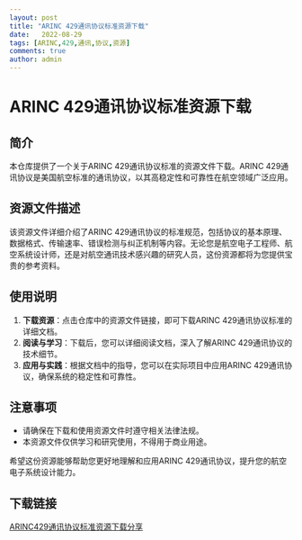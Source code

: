 ```yaml
---
layout: post
title: "ARINC 429通讯协议标准资源下载"
date:   2022-08-29
tags: [ARINC,429,通讯,协议,资源]
comments: true
author: admin
---
```

# ARINC 429通讯协议标准资源下载

## 简介

本仓库提供了一个关于ARINC 429通讯协议标准的资源文件下载。ARINC 429通讯协议是美国航空标准的通讯协议，以其高稳定性和可靠性在航空领域广泛应用。

## 资源文件描述

该资源文件详细介绍了ARINC 429通讯协议的标准规范，包括协议的基本原理、数据格式、传输速率、错误检测与纠正机制等内容。无论您是航空电子工程师、航空系统设计师，还是对航空通讯技术感兴趣的研究人员，这份资源都将为您提供宝贵的参考资料。

## 使用说明

1. **下载资源**：点击仓库中的资源文件链接，即可下载ARINC 429通讯协议标准的详细文档。
2. **阅读与学习**：下载后，您可以详细阅读文档，深入了解ARINC 429通讯协议的技术细节。
3. **应用与实践**：根据文档中的指导，您可以在实际项目中应用ARINC 429通讯协议，确保系统的稳定性和可靠性。

## 注意事项

- 请确保在下载和使用资源文件时遵守相关法律法规。
- 本资源文件仅供学习和研究使用，不得用于商业用途。

希望这份资源能够帮助您更好地理解和应用ARINC 429通讯协议，提升您的航空电子系统设计能力。

## 下载链接

[ARINC429通讯协议标准资源下载分享](https://pan.quark.cn/s/34b2858753e9)